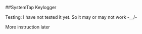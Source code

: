 ##SystemTap Keylogger

Testing:
I have not tested it yet. So it may or may not work -\__/-

More instruction later
